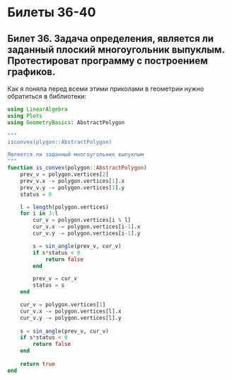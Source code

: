 # Билеты 36-40

## Билет 36. Задача определения, является ли заданный плоский многоугольник выпуклым. Протестироват программу с построением графиков.

Как я поняла перед всеми этими приколами в геометрии нужно обратиться в библиотеки:
```julia
using LinearAlgebra
using Plots
using GeometryBasics: AbstractPolygon
```

```julia
"""
isconvex(plygon::AbstractPolygon)

Является ли заданный многоугольник выпуклым
"""
function is_convex(polygon::AbstractPolygon)
    prev_v = polygon.vertices[2]
    prev_v.x -= polygon.vertices[1].x
    prev_v.y -= polygon.vertices[1].y
    status = 0

    l = length(polygon.vertices)
    for i in 3:l
        cur_v = polygon.vertices[i % l]
        cur_v.x -= polygon.vertices[i-1].x
        cur_v.y -= polygon.vertices[i-1].y

        s = sin_angle(prev_v, cur_v)
        if s*status < 0
            return false
        end

        prev_v = cur_v
        status = s
    end

    cur_v = polygon.vertices[1]
    cur_v.x -= polygon.vertices[l].x
    cur_v.y -= polygon.vertices[l].y
    
    s = sin_angle(prev_v, cur_v)
    if s*status < 0
        return false
    end
    
    return true
end
```
